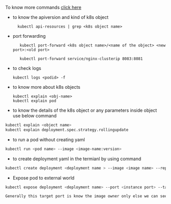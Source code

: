 To know more commands [click here](https://kubernetes.io/docs/reference/kubectl/quick-reference/)

- to know the apiversion and kind of k8s object  
  
      
        kubectl api-resources | grep <k8s object name>

- port forwarding
   
       
         kubectl port-forward <k8s object name>/<name of the object> <new port>:<old port>

         kubectl port-forward service/nginx-clusterip 8083:8081  
- to check logs 
  
    
      kubectl logs <podid> -f


- to know more about k8s objects
  
    
      kubectl explain <obj-name>
      kubectl explain pod



- to know the details of the k8s object or any parameters inside object use below command   

```bash
kubectl explain <object name>
kubectl explain deployment.spec.strategy.rollingupdate
```
- to run a pod without creating yaml 

```bash
kubectl run <pod name> --image <image-name:version>
```
- to create deployment yaml in the termianl by using command  
  
```bash
kubectl create deployment <deployment name > --image <image name> --replicas <replica count> --dry-run -o yaml
```


- Expose pod to  external world

```bash
kubectl expose deployment <deployment name> --port <instance port> --target-port <container port> --type <service_type(ClusterIP, NodePort, LoadBalancer)>

Generally this target port is know the image owner only else we can see by describing the pod